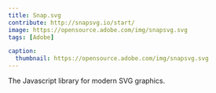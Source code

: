```yaml
---
title: Snap.svg
contribute: http://snapsvg.io/start/
image: https://opensource.adobe.com/img/snapsvg.svg
tags: [Adobe]

caption:
  thumbnail: https://opensource.adobe.com/img/snapsvg.svg
---
```


The Javascript library for modern SVG graphics.